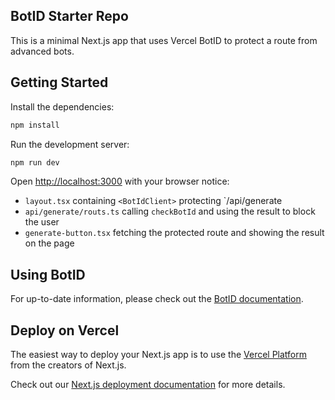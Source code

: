 ## BotID Starter Repo

This is a minimal Next.js app that uses Vercel BotID to protect a route from advanced bots.

## Getting Started

Install the dependencies:

```bash
npm install
```

Run the development server:

```bash
npm run dev
```

Open [http://localhost:3000](http://localhost:3000) with your browser notice:

- `layout.tsx` containing `<BotIdClient>` protecting `/api/generate
- `api/generate/routs.ts` calling `checkBotId` and using the result to block the user
- `generate-button.tsx` fetching the protected route and showing the result on the page

## Using BotID

For up-to-date information, please check out the [BotID documentation](https://vercel.com/docs/botid).

## Deploy on Vercel

The easiest way to deploy your Next.js app is to use the [Vercel Platform](https://vercel.com/new?utm_medium=default-template&filter=next.js&utm_source=create-next-app&utm_campaign=create-next-app-readme) from the creators of Next.js.

Check out our [Next.js deployment documentation](https://nextjs.org/docs/app/building-your-application/deploying) for more details.
